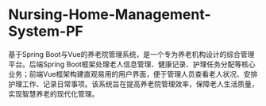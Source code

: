 # Nursing-Home-Management-System-PF
基于Spring Boot与Vue的养老院管理系统，是一个专为养老机构设计的综合管理平台。后端Spring Boot框架处理老人信息管理、健康记录、护理任务分配等核心业务；前端Vue框架构建直观易用的用户界面，便于管理人员查看老人状况、安排护理工作、记录日常事项。该系统旨在提高养老院管理效率，保障老人生活质量，实现智慧养老的现代化管理。
